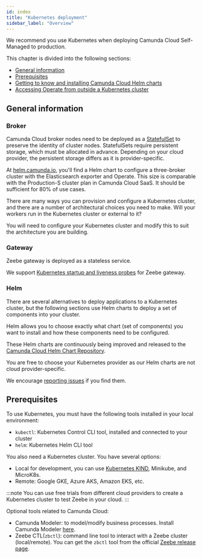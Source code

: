 ```yaml
---
id: index
title: "Kubernetes deployment"
sidebar_label: "Overview"
---
```


We recommend you use Kubernetes when deploying Camunda Cloud Self-Managed to production.

This chapter is divided into the following sections:

- [General information](index.md#general-information)
- [Prerequisites](index.md#prerequisites)
- [Getting to know and installing Camunda Cloud Helm charts](./helm/installing-helm.md)
- [Accessing Operate from outside a Kubernetes cluster](./helm/accessing-operate-tasklist.md)

## General information

### Broker

Camunda Cloud broker nodes need to be deployed as a [StatefulSet](https://kubernetes.io/docs/concepts/workloads/controllers/statefulset/) to preserve the identity of cluster nodes. StatefulSets require persistent storage, which must be allocated in advance. Depending on your cloud provider, the persistent storage differs as it is provider-specific.

At [helm.camunda.io](https://helm.camunda.io/), you'll find a Helm chart to configure a three-broker cluster with the Elasticsearch exporter and Operate. This size is comparable with the Production-S cluster plan in Camunda Cloud SaaS. It should be sufficient for 80% of use cases.

There are many ways you can provision and configure a Kubernetes cluster, and there are a number of architectural choices you need to make. Will your workers run in the Kubernetes cluster or external to it?

You will need to configure your Kubernetes cluster and modify this to suit the architecture you are building.

### Gateway

Zeebe gateway is deployed as a stateless service.

We support [Kubernetes startup and liveness probes](../operations/health.md#gateway) for Zeebe gateway.

### Helm

There are several alternatives to deploy applications to a Kubernetes cluster, but the following sections use Helm charts to deploy a set of components into your cluster.

Helm allows you to choose exactly what chart (set of components) you want to install and how these components need to be configured.

These Helm charts are continuously being improved and released to the [Camunda Cloud Helm Chart Repository](https://github.com/camunda-community-hub/camunda-cloud-helm).

You are free to choose your Kubernetes provider as our Helm charts are not cloud provider-specific.

We encourage [reporting issues](https://github.com/camunda-community-hub/camunda-cloud-helm/issues) if you find them.

## Prerequisites

To use Kubernetes, you must have the following tools installed in your local environment:

- `kubectl`: Kubernetes Control CLI tool, installed and connected to your cluster
- `helm`: Kubernetes Helm CLI tool

You also need a Kubernetes cluster. You have several options:

- Local for development, you can use [Kubernetes KIND](https://github.com/kubernetes-sigs/kind), Minikube, and MicroK8s.
- Remote: Google GKE, Azure AKS, Amazon EKS, etc.

:::note
You can use free trials from different cloud providers to create a Kubernetes cluster to test Zeebe in your cloud.
:::

Optional tools related to Camunda Cloud:

- Camunda Modeler: to model/modify business processes. Install Camunda Modeler [here](/components/modeler/camunda-modeler/install-the-modeler.md).
- Zeebe CTL(`zbctl`): command line tool to interact with a Zeebe cluster (local/remote). You can get the `zbctl` tool from the official [Zeebe release page](https://github.com/camunda-cloud/zeebe/releases).
